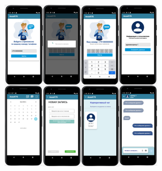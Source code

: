 ![описание](https://github.com/AnastasiaBlinova/ProjectKotlin/blob/main/AquaCube/Рисунок1.png)
![описание](https://github.com/AnastasiaBlinova/ProjectKotlin/blob/main/AquaCube/Рисунок2.png)

